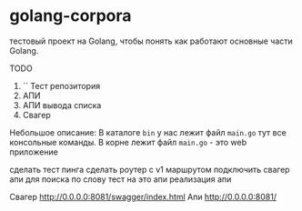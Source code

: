 # golang-corpora
тестовый проект на Golang, чтобы понять как работают основные части Golang.


TODO 
1. `` Тест репозитория
2. АПИ 
3. АПИ вывода списка
4. Свагер

Небольшое описание:
В каталоге `bin` у нас лежит файл `main.go` тут все консольные команды.
В корне лежит файл `main.go` - это web приложение

сделать тест пинга
сделать роутер с v1 маршрутом
подключить свагер 
апи для поиска по слову
тест на это апи
реализация апи


Свагер
http://0.0.0.0:8081/swagger/index.html
Апи
http://0.0.0.0:8081/

